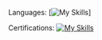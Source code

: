Languages:
[![My Skills](https://skillicons.dev/icons?i=py,c,js,html,css,flutter)]

Certifications:
[![My Skills](https://skillicons.dev/icons?i=html)](https://www.coursera.org/account/accomplishments/certificate/QNX2RNREAYCM)
